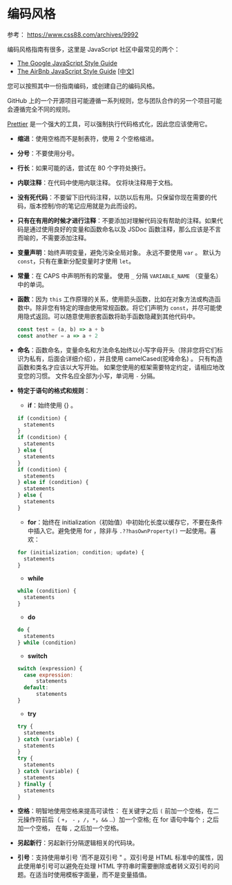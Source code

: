 # 编码风格

参考： https://www.css88.com/archives/9992

编码风格指南有很多，这里是 JavaScript 社区中最常见的两个：

- [The Google JavaScript Style Guide](https://google.github.io/styleguide/jsguide.html)
- [The AirBnb JavaScript Style Guide](https://github.com/airbnb/javascript) [[中文]](https://www.css88.com/archives/8345)

您可以按照其中一份指南编码，或创建自己的编码风格。

GitHub 上的一个开源项目可能遵循一系列规则，您与团队合作的另一个项目可能会遵循完全不同的规则。

[Prettier](https://flaviocopes.com/prettier/) 是一个强大的工具，可以强制执行代码格式化，因此您应该使用它。

- **缩进**：使用空格而不是制表符，使用 2 个空格缩进。
- **分号**：不要使用分号。
- **行长**：如果可能的话，尝试在 80 个字符处换行。
- **内联注释**：在代码中使用内联注释。 仅将块注释用于文档。
- **没有死代码**：不要留下旧代码注释，以防以后有用。只保留你现在需要的代码，版本控制/你的笔记应用就是为此而设的。
- **只有在有用的时候才进行注释**：不要添加对理解代码没有帮助的注释。如果代码是通过使用良好的变量和函数命名以及 JSDoc 函数注释，那么应该是不言而喻的，不需要添加注释。
- **变量声明**：始终声明变量，避免污染全局对象。 永远不要使用 `var` 。 默认为 `const`，只有在重新分配变量时才使用 `let`。
- **常量**：在 CAPS 中声明所有的常量。 使用 `_` 分隔 `VARIABLE_NAME` （变量名）中的单词。
- **函数**：因为 `this` 工作原理的关系，使用箭头函数，比如在对象方法或构造函数中。除非您有特定的理由使用常规函数。将它们声明为 `const`，并尽可能使用隐式返回。可以随意使用嵌套函数将助手函数隐藏到其他代码中。
  ```js
  const test = (a, b) => a + b
  const another = a => a + 2
  ```
- **命名**：函数命名，变量命名和方法命名始终以小写字母开头（除非您将它们标识为私有，后面会详细介绍），并且使用 camelCased(驼峰命名) 。 只有构造函数和类名才应该以大写开始。 如果您使用的框架需要特定约定，请相应地改变您的习惯。 文件名应全部为小写，单词用 `-` 分隔。
- **特定于语句的格式和规则**：

  - **if**：始终使用 {} 。

  ```js
  if (condition) {
  	statements
  }
  if (condition) {
  	statements
  } else {
  	statements
  }
  if (condition) {
  	statements
  } else if (condition) {
  	statements
  } else {
  	statements
  }
  ```

  - **for**：始终在 initialization（初始值）中初始化长度以缓存它，不要在条件中插入它。避免使用 for ，除非与 `.??hasOwnProperty()` 一起使用。喜欢：

  ```js
  for (initialization; condition; update) {
  	statements
  }
  ```

  - **while**

  ```js
  while (condition) {
  	statements
  }
  ```

  - **do**

  ```js
  do {
  	statements
  } while (condition)
  ```

  - **switch**

  ```js
  switch (expression) {
  	case expression:
  		statements
  	default:
  		statements
  }
  ```

  - **try**

  ```js
  try {
  	statements
  } catch (variable) {
  	statements
  }
  try {
  	statements
  } catch (variable) {
  	statements
  } finally {
  	statements
  }
  ```

- **空格**：明智地使用空格来提高可读性：
  在关键字之后 `(` 前加一个空格，在二元操作符前后（ `+`， `-` ，`/`，`*`，`&&` ..）加一个空格; 在 for 语句中每个 `;` 之后加一个空格， 在每 `,` 之后加一个空格。
- **另起新行**：另起新行分隔逻辑相关的代码块。
- **引号**：支持使用单引号 '而不是双引号 " 。双引号是 HTML 标准中的属性，因此使用单引号可以避免在处理 HTML 字符串时需要删除或者转义双引号的问题。在适当时使用模板字面量，而不是变量插值。
